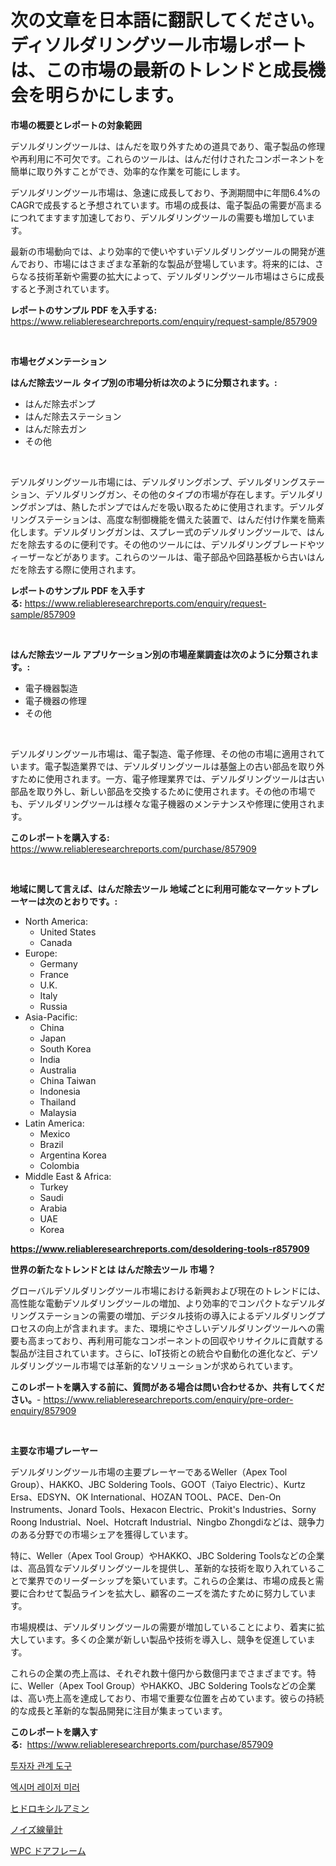 <p><h1>次の文章を日本語に翻訳してください。ディソルダリングツール市場レポートは、この市場の最新のトレンドと成長機会を明らかにします。</h1></p><p><strong>市場の概要とレポートの対象範囲</strong></p>
<p><p>デソルダリングツールは、はんだを取り外すための道具であり、電子製品の修理や再利用に不可欠です。これらのツールは、はんだ付けされたコンポーネントを簡単に取り外すことができ、効率的な作業を可能にします。</p><p>デソルダリングツール市場は、急速に成長しており、予測期間中に年間6.4%のCAGRで成長すると予想されています。市場の成長は、電子製品の需要が高まるにつれてますます加速しており、デソルダリングツールの需要も増加しています。</p><p>最新の市場動向では、より効率的で使いやすいデソルダリングツールの開発が進んでおり、市場にはさまざまな革新的な製品が登場しています。将来的には、さらなる技術革新や需要の拡大によって、デソルダリングツール市場はさらに成長すると予測されています。</p></p>
<p><strong>レポートのサンプル PDF を入手する:</strong> <a href="https://www.reliableresearchreports.com/enquiry/request-sample/857909">https://www.reliableresearchreports.com/enquiry/request-sample/857909</a></p>
<p>&nbsp;</p>
<p><strong>市場セグメンテーション</strong></p>
<p><strong>はんだ除去ツール タイプ別の市場分析は次のように分類されます。:</strong></p>
<p><ul><li>はんだ除去ポンプ</li><li>はんだ除去ステーション</li><li>はんだ除去ガン</li><li>その他</li></ul></p>
<p>&nbsp;</p>
<p><p>デソルダリングツール市場には、デソルダリングポンプ、デソルダリングステーション、デソルダリングガン、その他のタイプの市場が存在します。デソルダリングポンプは、熱したポンプではんだを吸い取るために使用されます。デソルダリングステーションは、高度な制御機能を備えた装置で、はんだ付け作業を簡素化します。デソルダリングガンは、スプレー式のデソルダリングツールで、はんだを除去するのに便利です。その他のツールには、デソルダリングブレードやツィーザーなどがあります。これらのツールは、電子部品や回路基板から古いはんだを除去する際に使用されます。</p></p>
<p><strong>レポートのサンプル PDF を入手する:</strong>&nbsp;<a href="https://www.reliableresearchreports.com/enquiry/request-sample/857909">https://www.reliableresearchreports.com/enquiry/request-sample/857909</a></p>
<p>&nbsp;</p>
<p><strong> はんだ除去ツール アプリケーション別の市場産業調査は次のように分類されます。:</strong></p>
<p><ul><li>電子機器製造</li><li>電子機器の修理</li><li>その他</li></ul></p>
<p>&nbsp;</p>
<p><p>デソルダリングツール市場は、電子製造、電子修理、その他の市場に適用されています。電子製造業界では、デソルダリングツールは基盤上の古い部品を取り外すために使用されます。一方、電子修理業界では、デソルダリングツールは古い部品を取り外し、新しい部品を交換するために使用されます。その他の市場でも、デソルダリングツールは様々な電子機器のメンテナンスや修理に使用されます。</p></p>
<p><strong>このレポートを購入する:</strong>&nbsp; <a href="https://www.reliableresearchreports.com/purchase/857909">https://www.reliableresearchreports.com/purchase/857909</a></p>
<p>&nbsp;</p>
<p><strong>地域に関して言えば、はんだ除去ツール 地域ごとに利用可能なマーケットプレーヤーは次のとおりです。:</strong></p>
<p><ul>
    <li>
        North America:
        <ul>
            <li>United States</li>
            <li>Canada</li>
        </ul>
    </li>
    <li>
        Europe:
        <ul>
            <li>Germany</li>
            <li>France</li>
            <li>U.K.</li>
            <li>Italy</li>
            <li>Russia</li>
        </ul>
    </li>
    <li>
        Asia-Pacific:
        <ul>
            <li>China</li>
            <li>Japan</li>
            <li>South Korea</li>
            <li>India</li>
            <li>Australia</li>
            <li>China Taiwan</li>
            <li>Indonesia</li>
            <li>Thailand</li>
            <li>Malaysia</li>
        </ul>
    </li>
    <li>
        Latin America:
        <ul>
            <li>Mexico</li>
            <li>Brazil</li>
            <li>Argentina Korea</li>
            <li>Colombia</li>
        </ul>
    </li>
    <li>
        Middle East & Africa:
        <ul>
            <li>Turkey</li>
            <li>Saudi</li>
            <li>Arabia</li>
            <li>UAE</li>
            <li>Korea</li>
        </ul>
    </li>
    </ul></p>
<p><strong><a href="https://www.reliableresearchreports.com/desoldering-tools-r857909">https://www.reliableresearchreports.com/desoldering-tools-r857909</a></strong>&nbsp;</p>
<p><strong>世界の新たなトレンドとは はんだ除去ツール 市場？</strong></p>
<p><p>グローバルデソルダリングツール市場における新興および現在のトレンドには、高性能な電動デソルダリングツールの増加、より効率的でコンパクトなデソルダリングステーションの需要の増加、デジタル技術の導入によるデソルダリングプロセスの向上が含まれます。また、環境にやさしいデソルダリングツールへの需要も高まっており、再利用可能なコンポーネントの回収やリサイクルに貢献する製品が注目されています。さらに、IoT技術との統合や自動化の進化など、デソルダリングツール市場では革新的なソリューションが求められています。</p></p>
<p><strong>このレポートを購入する前に、質問がある場合は問い合わせるか、共有してください。</strong>- <a href="https://www.reliableresearchreports.com/enquiry/pre-order-enquiry/857909">https://www.reliableresearchreports.com/enquiry/pre-order-enquiry/857909</a></p>
<p>&nbsp;</p>
<p><strong>主要な市場プレーヤー</strong></p>
<p><p>デソルダリングツール市場の主要プレーヤーであるWeller（Apex Tool Group）、HAKKO、JBC Soldering Tools、GOOT（Taiyo Electric）、Kurtz Ersa、EDSYN、OK International、HOZAN TOOL、PACE、Den-On Instruments、Jonard Tools、Hexacon Electric、Prokit's Industries、Sorny Roong Industrial、Noel、Hotcraft Industrial、Ningbo Zhongdiなどは、競争力のある分野での市場シェアを獲得しています。</p><p>特に、Weller（Apex Tool Group）やHAKKO、JBC Soldering Toolsなどの企業は、高品質なデソルダリングツールを提供し、革新的な技術を取り入れていることで業界でのリーダーシップを築いています。これらの企業は、市場の成長と需要に合わせて製品ラインを拡大し、顧客のニーズを満たすために努力しています。</p><p>市場規模は、デソルダリングツールの需要が増加していることにより、着実に拡大しています。多くの企業が新しい製品や技術を導入し、競争を促進しています。</p><p>これらの企業の売上高は、それぞれ数十億円から数億円までさまざまです。特に、Weller（Apex Tool Group）やHAKKO、JBC Soldering Toolsなどの企業は、高い売上高を達成しており、市場で重要な位置を占めています。彼らの持続的な成長と革新的な製品開発に注目が集まっています。</p></p>
<p><strong>このレポートを購入する:</strong>&nbsp;&nbsp;<a href="https://www.reliableresearchreports.com/purchase/857909">https://www.reliableresearchreports.com/purchase/857909</a></p>
<p><p><a href="https://medium.com/@edaunhshhs/%ED%88%AC%EC%9E%90%EC%9E%90-%EA%B4%80%EA%B3%84-%EB%8F%84%EA%B5%AC-%EC%8B%9C%EC%9E%A5-%EC%9C%A0%ED%98%95-%EC%9D%91%EC%9A%A9-%EB%B0%8F-%EC%A7%80%EB%A6%AC%EC%97%90-%EB%8C%80%ED%95%9C-%EC%A2%85%ED%95%A9-%ED%8F%89%EA%B0%80-8d9f491854c9">투자자 관계 도구</a></p><p><a href="https://medium.com/@achimcoteanu1/%EC%97%91%EC%8B%80-%EB%A7%88%EB%A0%88%EC%9D%B4%EC%A0%80-%EB%AF%B8%EB%9F%AC-%EC%8B%9C%EC%9E%A5-%EC%A0%84%EB%A7%9D-%EC%82%B0%EC%97%85-%EA%B0%9C%EC%9A%94-%EB%B0%8F-%EC%98%88%EC%B8%A1-2024%EB%85%84%EB%B6%80%ED%84%B0-2031%EB%85%84-4bd160be150f">엑시머 레이저 미러</a></p><p><a href="https://medium.com/@kaitlensen45645/%E3%83%92%E3%83%89%E3%83%AD%E3%82%AD%E3%82%B7%E3%83%AB%E3%82%A2%E3%83%9F%E3%83%B3%E5%B8%82%E5%A0%B4%E8%AA%BF%E6%9F%BB%E3%83%AC%E3%83%9D%E3%83%BC%E3%83%88-%E3%81%9D%E3%81%AE%E6%AD%B4%E5%8F%B2%E3%81%A82024%E5%B9%B4%E3%81%8B%E3%82%892031%E5%B9%B4%E3%81%BE%E3%81%A7%E3%81%AE%E4%BA%88%E6%B8%AC-cf22b99a5581">ヒドロキシルアミン</a></p><p><a href="https://medium.com/@evekerluke2023/%E9%A8%92%E9%9F%B3%E3%83%89%E3%82%B7%E3%83%A1%E3%83%BC%E3%82%BF%E3%83%BC%E5%B8%82%E5%A0%B4%E5%88%86%E6%9E%90-%E3%81%9D%E3%81%AEcagr-%E5%B8%82%E5%A0%B4%E3%82%BB%E3%82%B0%E3%83%A1%E3%83%B3%E3%83%86%E3%83%BC%E3%82%B7%E3%83%A7%E3%83%B3-%E4%B8%A6%E3%81%B3%E3%81%AB%E3%82%B0%E3%83%AD%E3%83%BC%E3%83%90%E3%83%AB%E7%94%A3%E6%A5%AD%E6%A6%82%E8%A6%81-0cbc83d14965">ノイズ線量計</a></p><p><a href="https://github.com/SantosDicki04/Market-Research-Report-List-1/blob/main/464154919378.md">WPC ドアフレーム</a></p></p>
